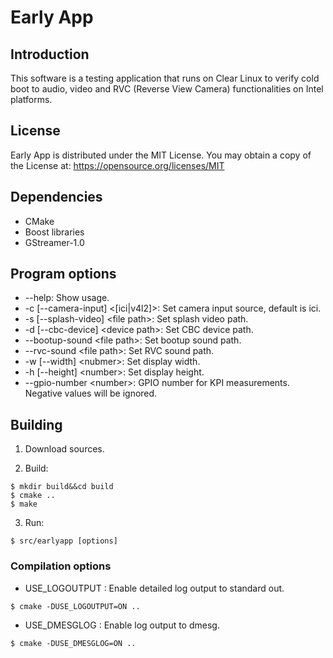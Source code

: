 # Early App

## Introduction
This software is a testing application that runs on Clear Linux to verify
cold boot to audio, video and RVC (Reverse View Camera) functionalities on Intel platforms.


## License
Early App is distributed under the MIT License.
You may obtain a copy of the License at:
https://opensource.org/licenses/MIT


## Dependencies
- CMake
- Boost libraries
- GStreamer-1.0


## Program options
 - --help: Show usage.
 - -c [--camera-input] &lt;[ici|v4l2]&gt;: Set camera input source, default is ici.
 - -s [--splash-video] &lt;file path&gt;: Set splash video path.
 - -d [--cbc-device] &lt;device path&gt;: Set CBC device path.
 - --bootup-sound &lt;file path&gt;: Set bootup sound path.
 - --rvc-sound &lt;file path&gt;: Set RVC sound path.
 - -w [--width] &lt;nubmer&gt;: Set display width.
 - -h [--height] &lt;number&gt;: Set display height.
 - --gpio-number &lt;number&gt;: GPIO number for KPI measurements. Negative values will be ignored.


## Building

1. Download sources.

2. Build:

  ```shell
  $ mkdir build&&cd build
  $ cmake ..
  $ make
  ```

3. Run:

  ```shell
  $ src/earlyapp [options]
  ```


### Compilation options
 - USE_LOGOUTPUT
 : Enable detailed log output to standard out.
 
  ```shell
  $ cmake -DUSE_LOGOUTPUT=ON ..
  ```

 - USE_DMESGLOG
 : Enable log output to dmesg.
 
  ```shell
  $ cmake -DUSE_DMESGLOG=ON ..
  ```

